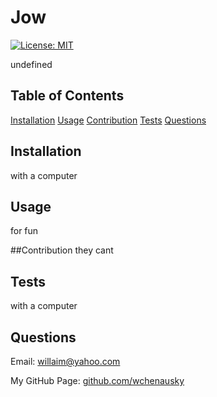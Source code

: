
  # Jow
  [![License: MIT](https://img.shields.io/badge/License-MIT-green)](https://opensource.org/licenses/MIT)

  undefined

  ## Table of Contents
  [Installation](#installation)
  [Usage](#usage)
  [Contribution](#Contribution)
  [Tests](#Tests)
  [Questions](Questions)

  ## Installation
  with a computer

  ## Usage
  for fun

  ##Contribution
  they cant

  ## Tests
  with a computer

  ## Questions
  Email: [willaim@yahoo.com](willaim@yahoo.com)
  
  My GitHub Page: [github.com/wchenausky](github.com/wchenausky)
  